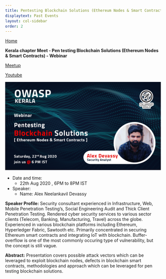 ```yaml
---
title: Pentesting Blockchain Solutions (Ethereum Nodes & Smart Contracts)
displaytext: Past Events
layout: col-sidebar
order: 2
---
```


[Home](../index.html)


**Kerala chapter Meet - Pen testing Blockchain Solutions (Ethereum Nodes & Smart Contracts) - Webinar**

[Meetup](https://www.meetup.com/OWASP-Kerala-Chapter/events/272076019/)

[Youtube](https://www.youtube.com/watch?v=ahZ_V6qdBjQ)

![Pentesting Blockchain Solutions](../assets/images/event-22-aug_wide.png)


- Date and time:
    - 22th Aug 2020 , 6PM to 8PM IST
- Speaker:
    - Name: Alex Neelankavil Devassy

**Speaker Profile:** Security consultant experienced in Infrastructure, Web, Mobile Penetration Testing’s, Social Engineering Audit and Thick Client Penetration Testing. Rendered cyber security services to various sector clients (Telecom, Banking, Manufacturing, Travel) across the globe. Experienced in various blockchain platforms including Ethereum, Hyperledger Fabric, Sawtooth etc. Primarily concentrated in securing Ethereum smart contracts and integrating IoT with blockchain.
Buffer-overflow is one of the most commonly occuring type of vulnerability, but the concept is still vague.

**Abstract:** Presentation covers possible attack vectors which can be leveraged to exploit blockchain nodes, defects in blockchain smart contracts, methodologies and approach which can be leveraged for pen testing blockchain solutions.